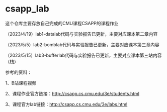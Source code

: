 # csapp_lab

这个仓库主要存放自己完成的CMU课程CSAPP的课程作业

（2023/4/19）lab1-datalab代码与实验报告已更新，主要对应课本第二章内容  

（2023/5/5）lab2-bomblab代码与实验报告已更新，主要对应课本第三章内容

（2023/5/15）lab3-bufferlab代码与实验报告已更新，主要对应课本第三站内容（栈）



参考的资料：

1、B站课程视频

2、课程作业官方链接：http://csapp.cs.cmu.edu/3e/students.html

3、课程官方lab链接：http://csapp.cs.cmu.edu/3e/labs.html